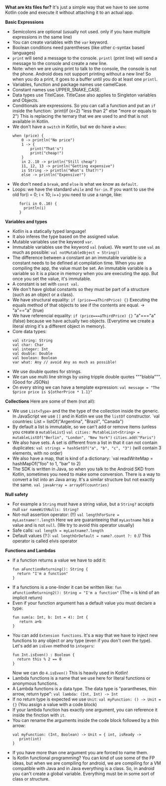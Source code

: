 **What are kts files for?**
It's just a simple way that we have to see some Kotlin code and execute it without attaching it to an actual app.

**Basic Expressions**
* Semicolons are optional (usually not used. only if you have multiple expressions in the same line)
* You can create variables with the `var` keyword.
* Boolean conditions need parentheses (like other c-syntax based languages)
* `print` will send a message to the console. `printl` (print line) will send a message to the console and create a new line.
* Note: when we are using print to talk to the console, the console is not the phone. Android does not support printing without a new line!
  So when you do a print, it goes to a buffer until you do at least one `printl`.
* Variables, function and package names use camelCase.
* Constant names use UPPER_SNAKE_CASE.
* Data types use TitelCase. TitleCase also applies to Singleton variables and Objects.
* Conditionals are expressions. So you can call a function and put an `if` inside the function:
  `print(if (x<2) "less than 2" else "more or equals to 2")
  This is replacing the ternary that we are used to and that is not available in Kotlin.
* We don't have a `switch` in Kotlin, but we do have a `when`:
  ```
  when (price) {
      0 -> println("No price")
      1 -> {
          print("That's")
          print("cheap!")
      }
      in 2..10 -> println("Still cheap")
      11, 12, 13 -> println("Getting expensive")
      is String -> println("What's that?!")
      else -> println("Expensive!")
  ```
* We don't need a `break`, and `else` is what we know as `default`. 
* Loops: we have the standard `while` and `for-in`. If you want to use the old for(i = 0; i < 10; i++) you need to use a range, like: 
    ```
       for(i in 0..10) {
         println(i)
       }
    ```
    
**Variables and types**
* Kotlin is a statically typed language!
* It also inferes the type based on the assigned value. 
* Mutable variables use the keyword `var`.
* Immutable variables use the keyword `val` (value). We want to use `val` as much as possible:
  `val notMutableObject = String()`
* The difference between a constant an an immutable variable is: a constant needs to be defined at compilation time.
  When you are compiling the app, the value must be set. An immutable variable is a variable so it is a place in memory when you are executing the app.
  But once you set the value, it's immutable. 
* A constant is set with `const val`. 
* We don't have global constants so they must be part of a structure (such as an object or a class).
* We have structural equality:
  `if (price==aThirdPrice) {}`
  Executing the equals method of that objects to see if the contents are equal. -> "a"=="a" (true)
* We have referencial equality:
  `if (price===aThirdPrice) {}`
  "a"==="a" (false) because we have actually two objects. (Everytime we create a literal string it's a different object in memory).
* Core data types:
  ```
  val string: String
  val char: Char
  val integer: Int
  val double: Double
  val boolean: Boolean
  var what: Any // avoid Any as much as possible!
  ```
* We use double quotes for strings.
* We can use multi line strings by using tripple double quotes """blabla""". (Good for JSONs)
* On every string we can have a template expression:
  `val message = "The $price price is ${otherPrice * 1.1}"`

**Collections**
Here are some of them (not all):
* We use `List<Type>` and the the type of the collection inside the generic.
  In JavaScript we use `[]` and in Kotlin we use the `listOf` constructor.
  `val countries: List<String> = listOf("Argentina", "Brazil", "Canada")
* By default a list is immutable, so we can't add or remove items (unless you create a `mutableList`)
  `val cities: MutableList<String> = mutableListOf("Berlin", "London", "New York")`
  `cities.add("Paris")`
* We also have sets. A set is different from a list in that it can not contain duplicates:
  `val strings = hashSetOf("a", "b", "c", "3")` (will contain 3 elements, with no order)
* We also have a map, that is kind of a dictionary:
  `val readWriteMap = hashMapOf("foo" to 1, "bar" to 2)
* The SDK is written in Java, so when you talk to the Android SKD from Kotlin, sometimes you need to make some conversion.
  There is a way to convert a list into an Java array. It's a similar structure but not exactly the same. 
  `val javaArray = arrayOf(countries)`
  
**Null safety**
* For example a `String` must have a string value, but a `String?` accepts null
  `var nameWithNulls: String?`
* Not-null assertion operator: (!!)
  `val lengthForSure = myLastname!!.length`
  Here we are guaranteeing that `myLastname` has a value and is not `null`.
  (We try to avoid this operator usually)
* Safe calls:
  `val length = myLastname?.length`
* Default values (?:):
  `val lengthOrDefault = name?.count ?: 0` // This operator is called elvis operator
  
**Functions and Lambdas**
* If a function returns a value we have to add it:
  ```
  fun aFunctionReturning(): String {
    return "I'm a function"
  }
  ```
* If a functions is a one-linder it can be written like:
  `fun aFunctionReturning2(): String = "I'm a function"` (The `=` is kind of an implicit return)
* Even if your function argument has a default value you must declare a type:
  ```
  fun sum(a: Int, b: Int = 4): Int {
     return a+b
  }
  ```
* You can add `Extension functions`. It's a way that we have to inject new functions to any object or any type (even if you don't own the type).
  Let's add an `isEven` method to `integers`:
  ```
  fun Int.isEven() : Boolean {
    return this % 2 == 0
  }
  ```
  Now we can do `4.isEven()`
  This is heavily used in Kotlin!
* Lambda functions is a name that we use here for literal functions or anonymous functions. 
* A Lambda functions is a data type. The data type is "parantheses, thin arrow, return type":
  `val lambda: (Int, Int) -> Int`
* If no return type is expected we use `Unit`:
  `val myFunction: () -> Unit = {}` (You assign a value with a code block)
* If your lambda function has exactly one argument, you can reference it inside the finction with `it`.
* You can rename the arguments inside the code block followed by a thin arrow:
  ```
  val myFunction: (Int, Boolean) -> Unit = { int, isReady ->
     print(int)
  }
  ```
* If you have more than one argument you are forced to name them.
* Is Kotlin functional programming? You can kind of use some of the FP ideas, but when we are compiling for android, we are compiling for 
  a VM compatible with Java and in Java everything is a class.
  So, in android you can't create a global variable. Everything must be in some sort of class or structure.  



  
